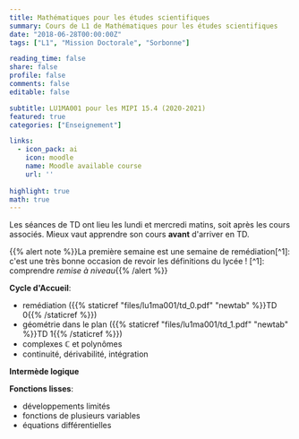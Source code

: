 ```yaml
---
title: Mathématiques pour les études scientifiques
summary: Cours de L1 de Mathématiques pour les études scientifiques
date: "2018-06-28T00:00:00Z"
tags: ["L1", "Mission Doctorale", "Sorbonne"]

reading_time: false
share: false
profile: false
comments: false 
editable: false

subtitle: LU1MA001 pour les MIPI 15.4 (2020-2021)
featured: true
categories: ["Enseignement"]

links:
  - icon_pack: ai
    icon: moodle
    name: Moodle available course
    url: ''
    
highlight: true
math: true
---
```


Les séances de TD ont lieu les lundi et mercredi matins, soit après les cours associés. Mieux vaut apprendre son cours **avant** d'arriver en TD.

{{% alert note %}}La première semaine est une semaine de remédiation[^1]: c'est une très bonne occasion de revoir les définitions du lycée ! [^1]: comprendre *remise à niveau*{{% /alert %}}

**Cycle d'Accueil**:
* remédiation ({{% staticref "files/lu1ma001/td_0.pdf" "newtab" %}}TD 0{{% /staticref %}})
* géométrie dans le plan ({{% staticref "files/lu1ma001/td_1.pdf" "newtab" %}}TD 1{{% /staticref %}})
* complexes $\mathbb{C}$ et polynômes
* continuité, dérivabilité, intégration

**Intermède logique**

**Fonctions lisses**:
* développements limités
* fonctions de plusieurs variables
* équations différentielles
